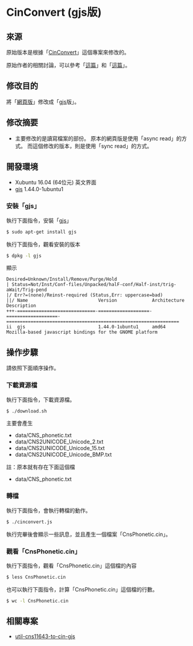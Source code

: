 # CinConvert (gjs版)

## 來源

原始版本是根據「[CinConvert](https://github.com/ren1244/CinConvert)」這個專案來修改的。

原始作者的相關討論，可以參考「[這篇](https://www.ubuntu-tw.org/modules/newbb/viewtopic.php?post_id=354600#forumpost354600)」和「[這篇](https://www.ubuntu-tw.org/modules/newbb/viewtopic.php?post_id=354546#forumpost354546)」。

## 修改目的

將「[網頁版](https://github.com/ren1244/CinConvert/blob/master/FileRead.js)」修改成「[gjs](https://wiki.gnome.org/Projects/Gjs)版」。

## 修改摘要

* 主要修改的是讀寫檔案的部份。
原本的網頁版是使用「async read」的方式。
而這個修改的版本，則是使用「sync read」的方式。


## 開發環境

* Xubuntu 16.04 (64位元) 英文界面
* [gjs](http://packages.ubuntu.com/xenial/gjs) 1.44.0-1ubuntu1


### 安裝「gjs」

執行下面指令，安裝「[gjs](http://packages.ubuntu.com/xenial/gjs)」

``` sh
$ sudo apt-get install gjs
```

執行下面指令，觀看安裝的版本

``` sh
$ dpkg -l gjs
```

顯示

```
Desired=Unknown/Install/Remove/Purge/Hold
| Status=Not/Inst/Conf-files/Unpacked/halF-conf/Half-inst/trig-aWait/Trig-pend
|/ Err?=(none)/Reinst-required (Status,Err: uppercase=bad)
||/ Name                          Version             Architecture        Description
+++-=============================-===================-===================-================================================================
ii  gjs                           1.44.0-1ubuntu1     amd64               Mozilla-based javascript bindings for the GNOME platform

```


## 操作步驟

請依照下面順序操作。

### 下載資源檔

執行下面指令，下載資源檔。

``` sh
$ ./download.sh
```

主要會產生

* data/CNS_phonetic.txt
* data/CNS2UNICODE_Unicode_2.txt
* data/CNS2UNICODE_Unicode_15.txt
* data/CNS2UNICODE_Unicode_BMP.txt

註：原本就有存在下面這個檔

* data/CNS_phonetic.txt

### 轉檔

執行下面指令，會執行轉檔的動作。

``` sh
$ ./cinconvert.js
```

執行完畢後會顯示一些訊息，並且產生一個檔案「CnsPhonetic.cin」。


### 觀看「CnsPhonetic.cin」

執行下面指令，觀看「CnsPhonetic.cin」這個檔的內容

``` sh
$ less CnsPhonetic.cin
```

也可以執行下面指令，計算「CnsPhonetic.cin」這個檔的行數。

``` sh
$ wc -l CnsPhonetic.cin
```


## 相關專案

* [util-cns11643-to-cin-gjs](https://github.com/samwhelp/util-cns11643-to-cin-gjs.git)
